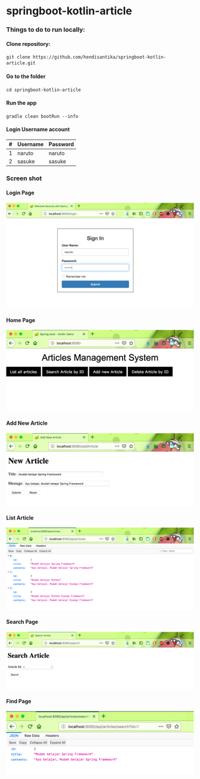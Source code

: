 # springboot-kotlin-article

### Things to do to run locally:
#### Clone repository:
```
git clone https://github.com/hendisantika/springboot-kotlin-article.git
```

#### Go to the folder
```
cd springboot-kotlin-article
```

#### Run the app
```
gradle clean bootRun --info
```

#### Login Username account
|#|Username|Password|
|---|---|---|
|1|naruto|naruto|
|2|sasuke|sasuke|

### Screen shot

#### Login Page

![Login Page](img/login.png "Login Page")

#### Home Page

![Home Page](img/home.png "Home Page")

#### Add New Article

![Add New Article](img/add.png "Add New Article")

#### List Article

![List Article](img/list.png "List Article")

#### Search Page

![Search Page](img/search.png "Search Page")

#### Find Page 

![Find Page](img/find.png "Fing Page")